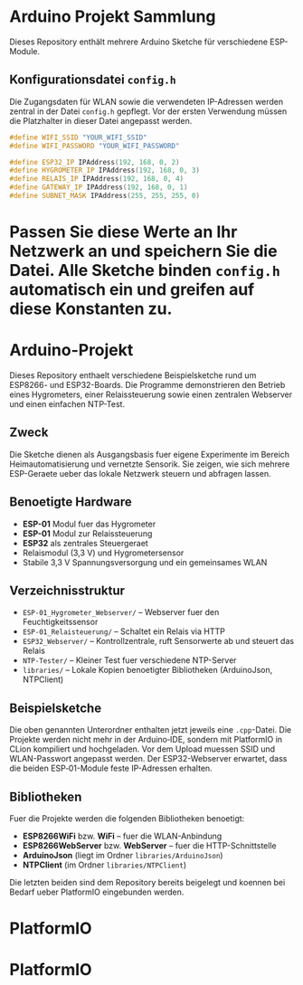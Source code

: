 # Arduino Projekt Sammlung

Dieses Repository enthält mehrere Arduino Sketche für verschiedene ESP-Module.

## Konfigurationsdatei `config.h`

Die Zugangsdaten für WLAN sowie die verwendeten IP-Adressen werden zentral in
der Datei `config.h` gepflegt. Vor der ersten Verwendung müssen die Platzhalter
in dieser Datei angepasst werden.

```cpp
#define WIFI_SSID "YOUR_WIFI_SSID"
#define WIFI_PASSWORD "YOUR_WIFI_PASSWORD"

#define ESP32_IP IPAddress(192, 168, 0, 2)
#define HYGROMETER_IP IPAddress(192, 168, 0, 3)
#define RELAIS_IP IPAddress(192, 168, 0, 4)
#define GATEWAY_IP IPAddress(192, 168, 0, 1)
#define SUBNET_MASK IPAddress(255, 255, 255, 0)
```

Passen Sie diese Werte an Ihr Netzwerk an und speichern Sie die Datei. Alle
Sketche binden `config.h` automatisch ein und greifen auf diese Konstanten zu.
=======
# Arduino-Projekt

Dieses Repository enthaelt verschiedene Beispielsketche rund um ESP8266- und ESP32-Boards. Die Programme demonstrieren den Betrieb eines Hygrometers, einer Relaissteuerung sowie einen zentralen Webserver und einen einfachen NTP-Test.

## Zweck
Die Sketche dienen als Ausgangsbasis fuer eigene Experimente im Bereich Heimautomatisierung und vernetzte Sensorik. Sie zeigen, wie sich mehrere ESP-Geraete ueber das lokale Netzwerk steuern und abfragen lassen.

## Benoetigte Hardware
- **ESP-01** Modul fuer das Hygrometer
- **ESP-01** Modul zur Relaissteuerung
- **ESP32** als zentrales Steuergeraet
- Relaismodul (3,3&nbsp;V) und Hygrometersensor
- Stabile 3,3&nbsp;V Spannungsversorgung und ein gemeinsames WLAN

## Verzeichnisstruktur
- `ESP-01_Hygrometer_Webserver/` – Webserver fuer den Feuchtigkeitssensor
- `ESP-01_Relaisteuerung/` – Schaltet ein Relais via HTTP
- `ESP32_Webserver/` – Kontrollzentrale, ruft Sensorwerte ab und steuert das Relais
- `NTP-Tester/` – Kleiner Test fuer verschiedene NTP-Server
- `libraries/` – Lokale Kopien benoetigter Bibliotheken (ArduinoJson, NTPClient)

## Beispielsketche
Die oben genannten Unterordner enthalten jetzt jeweils eine `.cpp`-Datei. Die Projekte werden nicht mehr in der Arduino‑IDE, sondern mit PlatformIO in CLion kompiliert und hochgeladen. Vor dem Upload muessen SSID und WLAN-Passwort angepasst werden. Der ESP32-Webserver erwartet, dass die beiden ESP‑01-Module feste IP-Adressen erhalten.

## Bibliotheken
Fuer die Projekte werden die folgenden Bibliotheken benoetigt:
- **ESP8266WiFi** bzw. **WiFi** – fuer die WLAN-Anbindung
- **ESP8266WebServer** bzw. **WebServer** – fuer die HTTP-Schnittstelle
- **ArduinoJson** (liegt im Ordner `libraries/ArduinoJson`)
- **NTPClient** (im Ordner `libraries/NTPClient`)

Die letzten beiden sind dem Repository bereits beigelegt und koennen bei Bedarf ueber PlatformIO eingebunden werden.
# PlatformIO
# PlatformIO
